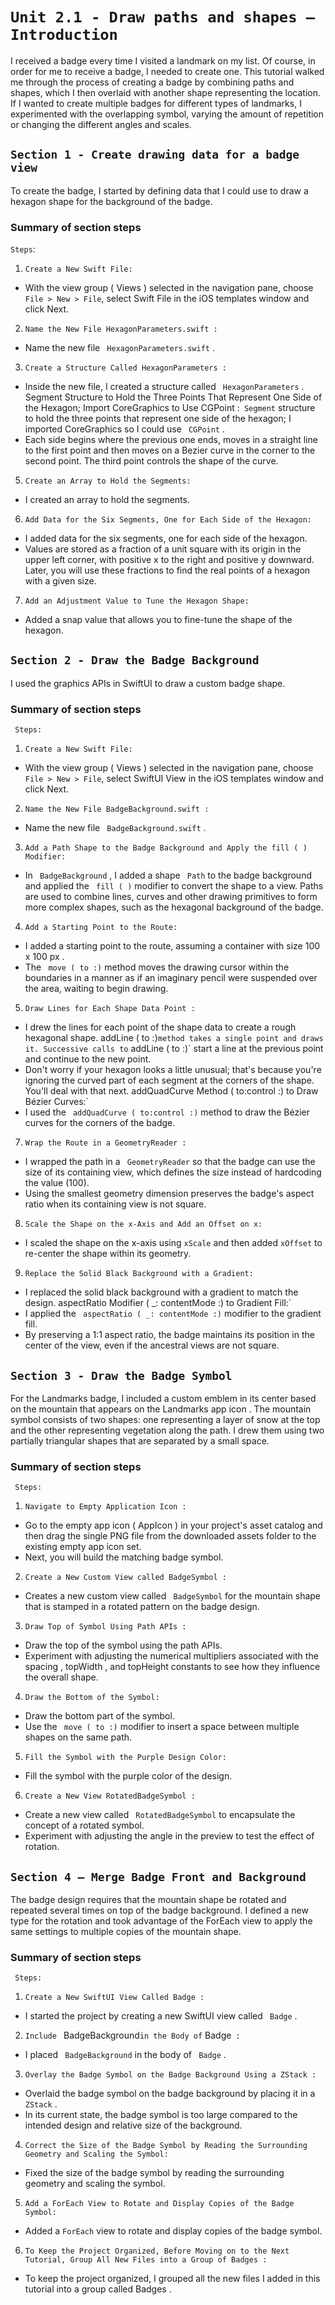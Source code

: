 # `Unit 2.1 - Draw paths and shapes – Introduction`

I received a badge every time I visited a landmark on my list. Of course, in order for me to receive a badge, I needed to create one. This tutorial walked me through the process of creating a badge by combining paths and shapes, which I then overlaid with another shape representing the location. If I wanted to create multiple badges for different types of landmarks, I experimented with the overlapping symbol, varying the amount of repetition or changing the different angles and scales.

## `Section 1 - Create drawing data for a badge view`

To create the badge, I started by defining data that I could use to draw a hexagon shape for the background of the badge.

### Summary of section steps

`Steps`:

1. `Create a New Swift File:`
- With the view group ( Views ) selected in the navigation pane, choose `File > New > File`, select Swift File in the iOS templates window and click Next.
2. `Name the New File HexagonParameters.swift :`
- Name the new file ` HexagonParameters.swift` .
3. `Create a Structure Called HexagonParameters :`
- Inside the new file, I created a structure called ` HexagonParameters` .
Segment Structure to Hold the Three Points That Represent One Side of the Hexagon; Import CoreGraphics to Use CGPoint :`
Segment` structure to hold the three points that represent one side of the hexagon; I imported CoreGraphics so I could use ` CGPoint` .
- Each side begins where the previous one ends, moves in a straight line to the first point and then moves on a Bezier curve in the corner to the second point. The third point controls the shape of the curve.
5. `Create an Array to Hold the Segments:`
- I created an array to hold the segments.
6. `Add Data for the Six Segments, One for Each Side of the Hexagon:`
- I added data for the six segments, one for each side of the hexagon.
- Values are stored as a fraction of a unit square with its origin in the upper left corner, with positive x to the right and positive y downward. Later, you will use these fractions to find the real points of a hexagon with a given size.
7. `Add an Adjustment Value to Tune the Hexagon Shape:`
- Added a snap value that allows you to fine-tune the shape of the hexagon.
    

## `Section 2 - Draw the Badge Background`

I used the graphics APIs in SwiftUI to draw a custom badge shape.

### Summary of section steps

` Steps:`
1. `Create a New Swift File:`
- With the view group ( Views ) selected in the navigation pane, choose `File > New > File`, select SwiftUI View in the iOS templates window and click Next.
2. `Name the New File BadgeBackground.swift :`
- Name the new file ` BadgeBackground.swift` .
3. `Add a Path Shape to the Badge Background and Apply the fill ( ) Modifier:`
- In ` BadgeBackground` , I added a shape ` Path` to the badge background and applied the ` fill ( )` modifier to convert the shape to a view.
Paths are used to combine lines, curves and other drawing primitives to form more complex shapes, such as the hexagonal background of the badge.
4. `Add a Starting Point to the Route:`
- I added a starting point to the route, assuming a container with size 100 x 100 px .
- The ` move ( to :)` method moves the drawing cursor within the boundaries in a manner as if an imaginary pencil were suspended over the area, waiting to begin drawing.
5. `Draw Lines for Each Shape Data Point :`
- I drew the lines for each point of the shape data to create a rough hexagonal shape.
addLine ( to :)` method takes a single point and draws it. Successive calls to ` addLine ( to :)` start a line at the previous point and continue to the new point.
- Don't worry if your hexagon looks a little unusual; that's because you're ignoring the curved part of each segment at the corners of the shape. You'll deal with that next.
addQuadCurve Method ( to:control :) to Draw Bézier Curves:`
- I used the ` addQuadCurve ( to:control :)` method to draw the Bézier curves for the corners of the badge.
7. `Wrap the Route in a GeometryReader :`
- I wrapped the path in a ` GeometryReader` so that the badge can use the size of its containing view, which defines the size instead of hardcoding the value (100).
- Using the smallest geometry dimension preserves the badge's aspect ratio when its containing view is not square.
8. `Scale the Shape on the x-Axis and Add an Offset on x:`
- I scaled the shape on the x-axis using ` xScale ` and then added ` xOffset ` to re-center the shape within its geometry.
9. `Replace the Solid Black Background with a Gradient:`
- I replaced the solid black background with a gradient to match the design.
aspectRatio Modifier ( _: contentMode :) to Gradient Fill:`
- I applied the ` aspectRatio ( _: contentMode :)` modifier to the gradient fill.
- By preserving a 1:1 aspect ratio, the badge maintains its position in the center of the view, even if the ancestral views are not square.



## `Section 3 - Draw the Badge Symbol`

For the Landmarks badge, I included a custom emblem in its center based on the mountain that appears on the Landmarks app icon . The mountain symbol consists of two shapes: one representing a layer of snow at the top and the other representing vegetation along the path. I drew them using two partially triangular shapes that are separated by a small space.

### Summary of section steps

` Steps:`
1. `Navigate to Empty Application Icon :`
- Go to the empty app icon ( AppIcon ) in your project's asset catalog and then drag the single PNG file from the downloaded assets folder to the existing empty app icon set.
- Next, you will build the matching badge symbol.
2. `Create a New Custom View called BadgeSymbol :`
- Creates a new custom view called ` BadgeSymbol` for the mountain shape that is stamped in a rotated pattern on the badge design.
3. `Draw Top of Symbol Using Path APIs :`
- Draw the top of the symbol using the path APIs.
- Experiment with adjusting the numerical multipliers associated with the spacing , topWidth , and topHeight constants to see how they influence the overall shape.
4. `Draw the Bottom of the Symbol:`
- Draw the bottom part of the symbol.
- Use the ` move ( to :)` modifier to insert a space between multiple shapes on the same path.
5. `Fill the Symbol with the Purple Design Color:`
- Fill the symbol with the purple color of the design.
6. `Create a New View RotatedBadgeSymbol :`
- Create a new view called ` RotatedBadgeSymbol` to encapsulate the concept of a rotated symbol.
- Experiment with adjusting the angle in the preview to test the effect of rotation.


## `Section 4 – Merge Badge Front and Background`

The badge design requires that the mountain shape be rotated and repeated several times on top of the badge background.
I defined a new type for the rotation and took advantage of the ForEach view to apply the same settings to multiple copies of the mountain shape.

### Summary of section steps

` Steps:`
1. `Create a New SwiftUI View Called Badge :`
- I started the project by creating a new SwiftUI view called ` Badge` .
2. `Include ` BadgeBackground` in the Body of ` Badge` :`
- I placed ` BadgeBackground` in the body of ` Badge` .
3. `Overlay the Badge Symbol on the Badge Background Using a ZStack :`
- Overlaid the badge symbol on the badge background by placing it in a ` ZStack` .
- In its current state, the badge symbol is too large compared to the intended design and relative size of the background.
4. `Correct the Size of the Badge Symbol by Reading the Surrounding Geometry and Scaling the Symbol:`
- Fixed the size of the badge symbol by reading the surrounding geometry and scaling the symbol.
5. `Add a ForEach View to Rotate and Display Copies of the Badge Symbol:`
- Added a ` ForEach ` view to rotate and display copies of the badge symbol.
6. `To Keep the Project Organized, Before Moving on to the Next Tutorial, Group All New Files into a Group of Badges : `
- To keep the project organized, I grouped all the new files I added in this tutorial into a group called Badges .



